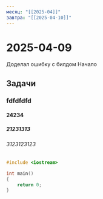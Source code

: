 ```yaml
---
месяц: "[[2025-04]]"
завтра: "[[2025-04-10]]"
---
```


# 2025-04-09

Доделал ошибку с билдом Начало

## Задачи

### fdfdfdfd
#### 24234
##### 21231313
###### 3123123123

```c++
#include <iostream>

int main()
{
	return 0;
}
```




